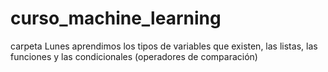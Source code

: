 # curso_machine_learning
  carpeta Lunes aprendimos 
  los tipos de variables que existen, 
  las listas, 
  las funciones 
  y las condicionales (operadores de comparación)
